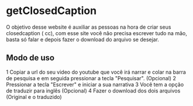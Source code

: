 # getClosedCaption

O objetivo desse website é auxiliar as pessoas na hora de criar seus closedcaption ( cc), com esse site você não precisa escrever tudo na mão, 
basta só falar e depois fazer o download do arquivo se desejar.

## Modo de uso

1 Copiar a url do seu video do youtube que você irá narrar e colar na barra de pesquisa e em seguida pressionar a tecla "Pesquisar". (Opcional)
2 Pressionar a tecla "Escrever" e iniciar a sua narrativa
3 Você tem a opção de traduzir para inglês (Opcional)
4 Fazer o download dos dois arquivos (Original e o traduzido)


